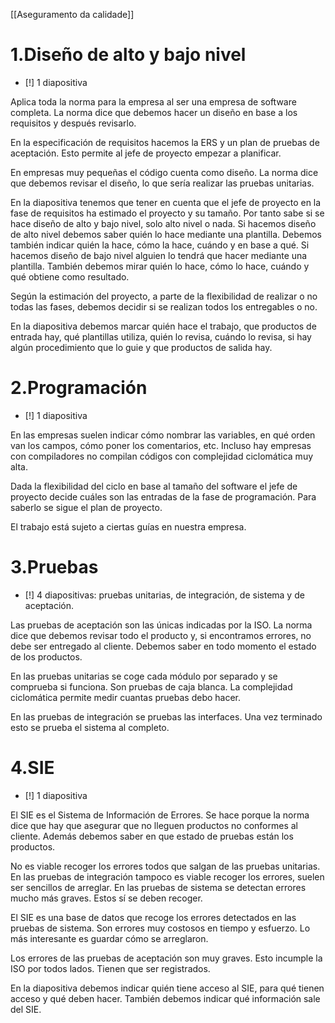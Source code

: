 [[Aseguramento da calidade]]

# 1.Diseño de alto y bajo nivel
+ [!] 1 diapositiva

Aplica toda la norma para la empresa al ser una empresa de software completa. La norma dice que debemos hacer un diseño en base a los requisitos y después revisarlo.

En la especificación de requisitos hacemos la ERS y un plan de pruebas de aceptación. Esto permite al jefe de proyecto empezar a planificar. 

En empresas muy pequeñas el código cuenta como diseño. La norma dice que debemos revisar el diseño, lo que sería realizar las pruebas unitarias.

En la diapositiva tenemos que tener en cuenta que el jefe de proyecto en la fase de requisitos ha estimado el proyecto y su tamaño. Por tanto sabe si se hace diseño de alto y bajo nivel, solo alto nivel o nada. Si hacemos diseño de alto nivel debemos saber quién lo hace mediante una plantilla. Debemos también indicar quién la hace, cómo la hace, cuándo y en base a qué. Si hacemos diseño de bajo nivel alguien lo tendrá que hacer mediante una plantilla. También debemos mirar quién lo hace, cómo lo hace, cuándo y qué obtiene como resultado.

Según la estimación del proyecto, a parte de la flexibilidad de realizar o no todas las fases, debemos decidir si se realizan todos los entregables o no.

En la diapositiva debemos marcar quién hace el trabajo, que productos de entrada hay, qué plantillas utiliza, quién lo revisa, cuándo lo revisa, si hay algún procedimiento que lo guie y que productos de salida hay.

# 2.Programación
+ [!] 1 diapositiva

En las empresas suelen indicar cómo nombrar las variables, en qué orden van los campos, cómo poner los comentarios, etc. Incluso hay empresas con compiladores no compilan códigos con complejidad ciclomática muy alta.

Dada la flexibilidad del ciclo en base al tamaño del software el jefe de proyecto decide cuáles son las entradas de la fase de programación. Para saberlo se sigue el plan de proyecto.

El trabajo está sujeto a ciertas guías en nuestra empresa.

# 3.Pruebas
+ [!] 4 diapositivas: pruebas unitarias, de integración, de sistema y de aceptación.

Las pruebas de aceptación son las únicas indicadas por la ISO. La norma dice que debemos revisar todo el producto y, si encontramos errores, no debe ser entregado al cliente. Debemos saber en todo momento el estado de los productos. 

En las pruebas unitarias se coge cada módulo por separado y se comprueba si funciona. Son pruebas de caja blanca. La complejidad ciclomática permite medir cuantas pruebas debo hacer.

En las pruebas de integración se pruebas las interfaces. Una vez terminado esto se prueba el sistema al completo.

# 4.SIE
+ [!] 1 diapositiva

El SIE es el Sistema de Información de Errores. Se hace porque la norma dice que hay que asegurar que no lleguen productos no conformes al cliente. Además debemos saber en que estado de pruebas están los productos. 

No es viable recoger los errores todos que salgan de las pruebas unitarias. En las pruebas de integración tampoco es viable recoger los errores, suelen ser sencillos de arreglar. En las pruebas de sistema se detectan errores mucho más graves. Estos sí se deben recoger.

El SIE es una base de datos que recoge los errores detectados en las pruebas de sistema. Son errores muy costosos en tiempo y esfuerzo. Lo más interesante es guardar cómo se arreglaron.

Los errores de las pruebas de aceptación son muy graves. Esto incumple la ISO por todos lados. Tienen que ser registrados.

En la diapositiva debemos indicar quién tiene acceso al SIE, para qué tienen acceso y qué deben hacer. También debemos indicar qué información sale del SIE.